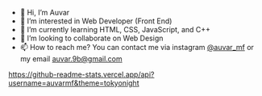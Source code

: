 - 👋 Hi, I’m Auvar
- 👀 I’m interested in Web Developer (Front End)
- 🌱 I’m currently learning HTML, CSS, JavaScript, and C++
- 💞️ I’m looking to collaborate on Web Design
- 📫 How to reach me? You can contact me via instagram <a href="https://www.instagram.com/auvar_mf/" target="_blank">@auvar_mf</a> or my email auvar.9b@gmail.com

https://github-readme-stats.vercel.app/api?username=auvarmf&theme=tokyonight

